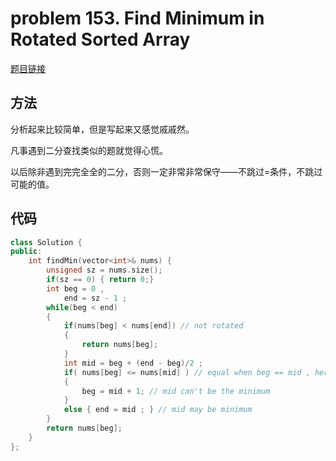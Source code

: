 # problem 153. Find Minimum in Rotated Sorted Array

[题目链接](https://leetcode.com/problems/find-minimum-in-rotated-sorted-array/)


## 方法

分析起来比较简单，但是写起来又感觉戚戚然。

凡事遇到二分查找类似的题就觉得心慌。

以后除非遇到完完全全的二分，否则一定非常非常保守——不跳过=条件，不跳过可能的值。

## 代码

```C++
class Solution {
public:
    int findMin(vector<int>& nums) {
        unsigned sz = nums.size();
        if(sz == 0) { return 0;}
        int beg = 0 , 
            end = sz - 1 ;
        while(beg < end)
        {
            if(nums[beg] < nums[end]) // not rotated
            {
                return nums[beg];
            }
            int mid = beg + (end - beg)/2 ;
            if( nums[beg] <= nums[mid] ) // equal when beg == mid , here end = beg + 1
            {
                beg = mid + 1; // mid can't be the minimum 
            }
            else { end = mid ; } // mid may be minimum 
        }
        return nums[beg];
    }
};
```